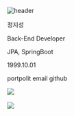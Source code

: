 ![header](https://capsule-render.vercel.app/api?type=waving&color=auto&height=200&section=header&text=Hello,%20World!&fontSize=90)

정지성 

Back-End Developer

JPA, SpringBoot

1999.10.01

portpolit
email
github

<img src="https://github-readme-stats.vercel.app/api/top-langs/?username=zzzzseong&layout=compact"><br><br>
<img src="https://github-readme-stats.vercel.app/api?username=zzzzseong&show_icons=true">

<!--
**zzzzseong/zzzzseong** is a ✨ _special_ ✨ repository because its `README.md` (this file) appears on your GitHub profile.

Here are some ideas to get you started:

- 🔭 I’m currently working on ...
- 🌱 I’m currently learning ...
- 👯 I’m looking to collaborate on ...
- 🤔 I’m looking for help with ...
- 💬 Ask me about ...
- 📫 How to reach me: ...
- 😄 Pronouns: ...
- ⚡ Fun fact: ...
-->
